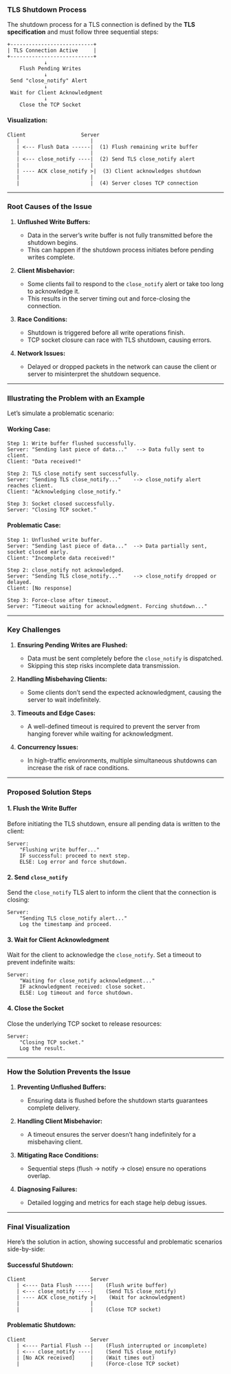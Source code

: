 ### **TLS Shutdown Process**
The shutdown process for a TLS connection is defined by the **TLS specification** and must follow three sequential steps:

```
+---------------------------+  
| TLS Connection Active     |  
+---------------------------+  
            ↓              
    Flush Pending Writes       
            ↓              
 Send "close_notify" Alert    
            ↓              
 Wait for Client Acknowledgment
            ↓              
    Close the TCP Socket       
```

#### Visualization:

```
Client                  Server
   |                       |
   | <--- Flush Data ------|  (1) Flush remaining write buffer
   |                       |
   | <--- close_notify ----|  (2) Send TLS close_notify alert
   |                       |
   | ---- ACK close_notify >|  (3) Client acknowledges shutdown
   |                       |
   |                       |  (4) Server closes TCP connection
```

---

### **Root Causes of the Issue**
1. **Unflushed Write Buffers:**
   - Data in the server’s write buffer is not fully transmitted before the shutdown begins.
   - This can happen if the shutdown process initiates before pending writes complete.

2. **Client Misbehavior:**
   - Some clients fail to respond to the `close_notify` alert or take too long to acknowledge it.
   - This results in the server timing out and force-closing the connection.

3. **Race Conditions:**
   - Shutdown is triggered before all write operations finish.
   - TCP socket closure can race with TLS shutdown, causing errors.

4. **Network Issues:**
   - Delayed or dropped packets in the network can cause the client or server to misinterpret the shutdown sequence.

---

### **Illustrating the Problem with an Example**
Let’s simulate a problematic scenario:

#### Working Case:
```
Step 1: Write buffer flushed successfully.
Server: "Sending last piece of data..."   --> Data fully sent to client.
Client: "Data received!"

Step 2: TLS close_notify sent successfully.
Server: "Sending TLS close_notify..."    --> close_notify alert reaches client.
Client: "Acknowledging close_notify."

Step 3: Socket closed successfully.
Server: "Closing TCP socket."
```

#### Problematic Case:
```
Step 1: Unflushed write buffer.
Server: "Sending last piece of data..."  --> Data partially sent, socket closed early.
Client: "Incomplete data received!"

Step 2: close_notify not acknowledged.
Server: "Sending TLS close_notify..."    --> close_notify dropped or delayed.
Client: [No response]

Step 3: Force-close after timeout.
Server: "Timeout waiting for acknowledgment. Forcing shutdown..."
```

---

### **Key Challenges**

1. **Ensuring Pending Writes are Flushed:**
   - Data must be sent completely before the `close_notify` is dispatched.
   - Skipping this step risks incomplete data transmission.

2. **Handling Misbehaving Clients:**
   - Some clients don’t send the expected acknowledgment, causing the server to wait indefinitely.

3. **Timeouts and Edge Cases:**
   - A well-defined timeout is required to prevent the server from hanging forever while waiting for acknowledgment.

4. **Concurrency Issues:**
   - In high-traffic environments, multiple simultaneous shutdowns can increase the risk of race conditions.

---

### **Proposed Solution Steps**

#### 1. **Flush the Write Buffer**
Before initiating the TLS shutdown, ensure all pending data is written to the client:
```
Server:
    "Flushing write buffer..."
    IF successful: proceed to next step.
    ELSE: Log error and force shutdown.
```

#### 2. **Send `close_notify`**
Send the `close_notify` TLS alert to inform the client that the connection is closing:
```
Server:
    "Sending TLS close_notify alert..."
    Log the timestamp and proceed.
```

#### 3. **Wait for Client Acknowledgment**
Wait for the client to acknowledge the `close_notify`. Set a timeout to prevent indefinite waits:
```
Server:
    "Waiting for close_notify acknowledgment..."
    IF acknowledgment received: close socket.
    ELSE: Log timeout and force shutdown.
```

#### 4. **Close the Socket**
Close the underlying TCP socket to release resources:
```
Server:
    "Closing TCP socket."
    Log the result.
```

---

### **How the Solution Prevents the Issue**

1. **Preventing Unflushed Buffers:**
   - Ensuring data is flushed before the shutdown starts guarantees complete delivery.

2. **Handling Client Misbehavior:**
   - A timeout ensures the server doesn’t hang indefinitely for a misbehaving client.

3. **Mitigating Race Conditions:**
   - Sequential steps (flush → notify → close) ensure no operations overlap.

4. **Diagnosing Failures:**
   - Detailed logging and metrics for each stage help debug issues.

---

### **Final Visualization**

Here’s the solution in action, showing successful and problematic scenarios side-by-side:

#### Successful Shutdown:
```
Client                     Server
   | <---- Data Flush -----|    (Flush write buffer)
   | <--- close_notify ----|    (Send TLS close_notify)
   | ---- ACK close_notify >|    (Wait for acknowledgment)
   |                       |
   |                       |    (Close TCP socket)
```

#### Problematic Shutdown:
```
Client                     Server
   | <---- Partial Flush --|    (Flush interrupted or incomplete)
   | <--- close_notify ----|    (Send TLS close_notify)
   | [No ACK received]     |    (Wait times out)
   |                       |    (Force-close TCP socket)
```
